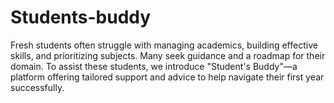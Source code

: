 # Students-buddy
Fresh students often struggle with managing academics, building effective skills, and prioritizing subjects. Many seek guidance and a roadmap for their domain. To assist these students, we introduce "Student's Buddy"—a platform offering tailored support and advice to help navigate their first year successfully.
